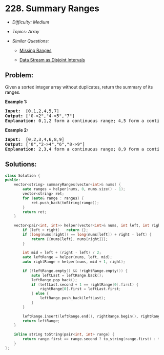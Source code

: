 # 228. Summary Ranges

* *Difficulty: Medium*

* *Topics: Array*

* *Similar Questions:*

  * [Missing Ranges](missing-ranges.md)

  * [Data Stream as Disjoint Intervals](data-stream-as-disjoint-intervals.md)

## Problem:

<p>Given a sorted integer array without duplicates, return the summary of its ranges.</p>

<p><b>Example 1:</b></p>

<pre>
<b>Input:</b>  [0,1,2,4,5,7]
<b>Output:</b> [&quot;0-&gt;2&quot;,&quot;4-&gt;5&quot;,&quot;7&quot;]
<strong>Explanation: </strong>0,1,2 form a continuous range;&nbsp;4,5 form a continuous range.
</pre>

<p><b>Example 2:</b></p>

<pre>
<b>Input:</b>  [0,2,3,4,6,8,9]
<b>Output:</b> [&quot;0&quot;,&quot;2-&gt;4&quot;,&quot;6&quot;,&quot;8-&gt;9&quot;]
<strong>Explanation: </strong>2,3,4 form a continuous range;&nbsp;8,9 form a continuous range.
</pre>

## Solutions:

```c++
class Solution {
public:
    vector<string> summaryRanges(vector<int>& nums) {
        auto ranges = helper(nums, 0, nums.size() - 1);
        vector<string> ret;
        for (auto& range : ranges) {
            ret.push_back(toString(range));
        }
        return ret;
    }
    
    vector<pair<int, int>> helper(vector<int>& nums, int left, int right) {
        if (left > right)   return {};
        if (long(nums[right]) == long(nums[left]) + right - left) {
            return {{nums[left], nums[right]}};
        }
        
        int mid = left + (right - left) / 2;
        auto leftRange = helper(nums, left, mid);
        auto rightRange = helper(nums, mid + 1, right);
        
        if (!leftRange.empty() && !rightRange.empty()) {
            auto leftLast = leftRange.back();
            leftRange.pop_back();
            if (leftLast.second + 1 == rightRange[0].first) {
                rightRange[0].first = leftLast.first;
            } else {
                leftRange.push_back(leftLast);
            }
        }
        
        leftRange.insert(leftRange.end(), rightRange.begin(), rightRange.end());
        return leftRange;
    }
    
    inline string toString(pair<int, int> range) {
        return range.first == range.second ? to_string(range.first) : to_string(range.first) + "->" + to_string(range.second);
    }
};
```

